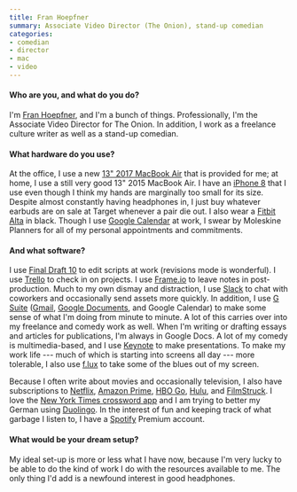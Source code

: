 ```yaml
---
title: Fran Hoepfner
summary: Associate Video Director (The Onion), stand-up comedian
categories:
- comedian
- director
- mac
- video
---
```


#### Who are you, and what do you do?

I'm [Fran Hoepfner](https://franhoepfner.com/ "Fran's website."), and I'm a bunch of things. Professionally, I'm the Associate Video Director for The Onion. In addition, I work as a freelance culture writer as well as a stand-up comedian.

#### What hardware do you use?

At the office, I use a new [13" 2017 MacBook Air][macbook-air] that is provided for me; at home, I use a still very good 13" 2015 MacBook Air. I have an [iPhone 8][iphone-8] that I use even though I think my hands are marginally too small for its size. Despite almost constantly having headphones in, I just buy whatever earbuds are on sale at Target whenever a pair die out. I also wear a [Fitbit Alta][alta] in black. Though I use [Google Calendar][google-calendar] at work, I swear by Moleskine Planners for all of my personal appointments and commitments.

#### And what software?

I use [Final Draft 10][final-draft] to edit scripts at work (revisions mode is wonderful). I use [Trello][] to check in on projects. I use [Frame.io][] to leave notes in post-production. Much to my own dismay and distraction, I use [Slack][] to chat with coworkers and occasionally send assets more quickly. In addition, I use [G Suite][g-suite] ([Gmail][], [Google Documents][google-docs], and Google Calendar) to make some sense of what I'm doing from minute to minute. A lot of this carries over into my freelance and comedy work as well. When I'm writing or drafting essays and articles for publications, I'm always in Google Docs. A lot of my comedy is multimedia-based, and I use [Keynote][] to make presentations. To make my work life --- much of which is starting into screens all day --- more tolerable, I also use [f.lux][] to take some of the blues out of my screen. 

Because I often write about movies and occasionally television, I also have subscriptions to [Netflix][], [Amazon Prime][amazon-prime], [HBO Go][hbo-go], [Hulu][], and [FilmStruck][]. I love the [New York Times crossword app][nytimes-crosswords-ios] and I am trying to better my German using [Duolingo][duolingo-ios]. In the interest of fun and keeping track of what garbage I listen to, I have a [Spotify][] Premium account.

#### What would be your dream setup?

My ideal set-up is more or less what I have now, because I'm very lucky to be able to do the kind of work I do with the resources available to me. The only thing I'd add is a newfound interest in good headphones.

[alta]: https://www.fitbit.com/au/alta "A fitness-tracking wristband."
[iphone-8]: https://en.wikipedia.org/wiki/IPhone_8 "A 4.7 inch smartphone."
[macbook-air]: https://www.apple.com/macbook-air/ "A very thin laptop."
[amazon-prime]: https://en.wikipedia.org/wiki/Amazon.com#Amazon_Prime "A membership service for Amazon."
[duolingo-ios]: https://itunes.apple.com/app/duolingo-learn-spanish-french/id570060128 "An app for learning languages."
[f.lux]: https://justgetflux.com/ "A tool to make the colour of your screen adapt to the current time of day."
[filmstruck]: https://www.filmstruck.com/ "A streaming service for classic and cult movies."
[final-draft]: http://store.finaldraft.com/final-draft-10.html "Popular screenwriting software."
[frame.io]: https://frame.io/ "A hosted collaboration service for video editors."
[g-suite]: https://gsuite.google.com/ "A hosted solution for email, calendaring and more."
[gmail]: https://mail.google.com/mail/ "Web-based email."
[google-calendar]: https://en.wikipedia.org/wiki/Google_Calendar "A web-based calendar client."
[google-docs]: https://en.wikipedia.org/wiki/Google_Docs "A web-based office suite."
[hbo-go]: https://en.wikipedia.org/wiki/HBO#HBO_Go "A streaming service for the HBO network."
[hulu]: https://www.hulu.com/ "A TV streaming service."
[keynote]: https://www.apple.com/keynote/ "Presentation software for the Mac."
[netflix]: https://www.netflix.com/ "A movie rental and streaming service."
[nytimes-crosswords-ios]: https://itunes.apple.com/us/app/nytimes-crosswords/id307569751 "A crosswords app for iOS."
[slack]: https://slack.com/ "A collaboration service."
[spotify]: https://www.spotify.com/us/ "A music streaming service."
[trello]: https://trello.com/ "A project management service."
